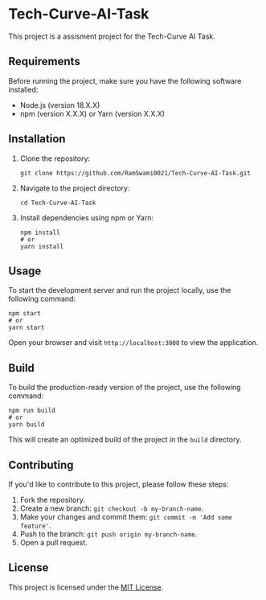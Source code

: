 # Tech-Curve-AI-Task

This project is a assisment project for the Tech-Curve AI Task.

## Requirements

Before running the project, make sure you have the following software installed:

- Node.js (version 18.X.X)
- npm (version X.X.X) or Yarn (version X.X.X)

## Installation

1. Clone the repository:

   ```shell
   git clone https://github.com/RamSwami0021/Tech-Curve-AI-Task.git
   ```

2. Navigate to the project directory:

   ```shell
   cd Tech-Curve-AI-Task
   ```

3. Install dependencies using npm or Yarn:

   ```shell
   npm install
   # or
   yarn install
   ```

## Usage

To start the development server and run the project locally, use the following command:

```shell
npm start
# or
yarn start
```

Open your browser and visit `http://localhost:3000` to view the application.

## Build

To build the production-ready version of the project, use the following command:

```shell
npm run build
# or
yarn build
```

This will create an optimized build of the project in the `build` directory.

## Contributing

If you'd like to contribute to this project, please follow these steps:

1. Fork the repository.
2. Create a new branch: `git checkout -b my-branch-name`.
3. Make your changes and commit them: `git commit -m 'Add some feature'`.
4. Push to the branch: `git push origin my-branch-name`.
5. Open a pull request.

## License

This project is licensed under the [MIT License](LICENSE).
```
